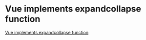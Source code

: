 # Vue implements expandcollapse function
[Vue implements expandcollapse function](https://aiwithcloud.com/2022/09/19/vue_implements_expandcollapse_function/)